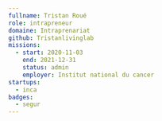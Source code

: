 ```yaml
---
fullname: Tristan Roué
role: intrapreneur
domaine: Intraprenariat
github: Tristanlivinglab
missions:
  - start: 2020-11-03
    end: 2021-12-31
    status: admin
    employer: Institut national du cancer
startups:
  - inca
badges:
  - segur
---
```

